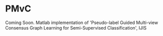 # PMvC
Coming Soon.
Matlab implementation of 'Pseudo-label Guided Multi-view Consensus Graph Learning for Semi-Supervised Classification', IJIS
